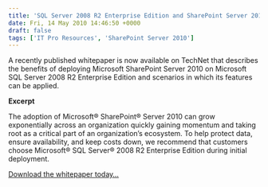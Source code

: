 ```yaml
---
title: 'SQL Server 2008 R2 Enterprise Edition and SharePoint Server 2010 Better Together Whitepaper'
date: Fri, 14 May 2010 14:46:50 +0000
draft: false
tags: ['IT Pro Resources', 'SharePoint Server 2010']
---
```


A recently published whitepaper is now available on TechNet that describes the benefits of deploying Microsoft SharePoint Server 2010 on Microsoft SQL Server 2008 R2 Enterprise Edition and scenarios in which its features can be applied.

**Excerpt**

The adoption of Microsoft® SharePoint® Server 2010 can grow exponentially across an organization quickly gaining momentum and taking root as a critical part of an organization’s ecosystem. To help protect data, ensure availability, and keep costs down, we recommend that customers choose Microsoft® SQL Server® 2008 R2 Enterprise Edition during initial deployment.

[Download the whitepaper today…](http://technet.microsoft.com/en-us/library/cc990273(office.14).aspx)